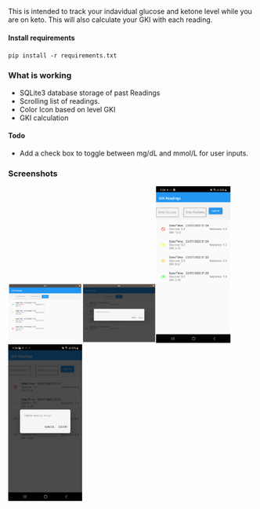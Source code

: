 This is intended to track your indavidual glucose and ketone level while you are on keto. This will also calculate your GKI with each reading. 

#### Install requirements
`pip install -r requirements.txt`


### What is working
- SQLite3 database storage of past Readings
- Scrolling list of readings.
- Color Icon based on level GKI 
- GKI calculation

#### Todo
- Add a check box to toggle between mg/dL and mmol/L for user inputs.

### Screenshots
<img src="screenshots/main_screen.png" width="30%"></img><img src="screenshots/delete_entry.png" width="30%"></img><img src="screenshots/main_screen_phone.jpg" width="30%"></img><img src="screenshots/delete_entry_phone.jpg" width="30%"></img>
